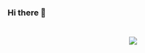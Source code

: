 ### Hi there 👋
<h1 align="center">
    <img src="https://readme-typing-svg.herokuapp.com?font=Fira+Code&size=30&duration=4000&pause=1000&color=2BFAFF&random=false&width=500&height=70&lines=Hola+amigos+o+wait+Hi+there%2C;+I'm+Oscar+Gonzalez%E2%9C%A8%F0%9F%A4%93" />
</h1>
<!--
**oscardokis/oscardokis** is a ✨ _special_ ✨ repository because its `README.md` (this file) appears on your GitHub profile.

Here are some ideas to get you started:

- 🔭 I’m currently working on ...
- 🌱 I’m currently learning ...
- 👯 I’m looking to collaborate on ...
- 🤔 I’m looking for help with ...
- 💬 Ask me about ...
- 📫 How to reach me: ...
- 😄 Pronouns: ...
- ⚡ Fun fact: ...
-->
🤓
